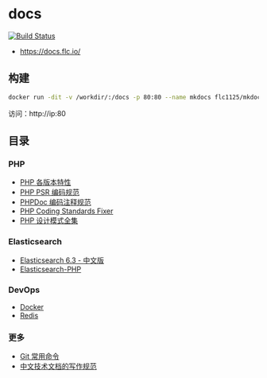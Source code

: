 # docs

[![Build Status](https://travis-ci.org/flc1125/docs.svg?branch=master)](https://travis-ci.org/flc1125/docs)

- https://docs.flc.io/

## 构建

```sh
docker run -dit -v /workdir/:/docs -p 80:80 --name mkdocs flc1125/mkdocs
```

访问：http://ip:80

## 目录

### PHP

- [PHP 各版本特性](https://docs.flc.io/php/features/7.2.x/)
- [PHP PSR 编码规范](https://docs.flc.io/php/psr/)
- [PHPDoc 编码注释规范](https://docs.flc.io/php/phpdoc/)
- [PHP Coding Standards Fixer](https://docs.flc.io/php/php-cs-fixer/)
- [PHP 设计模式全集](https://docs.flc.io/php/php-design-patterns/)

### Elasticsearch

- [Elasticsearch 6.3 - 中文版](https://docs.flc.io/elasticsearch/elasticsearch-6.3/translation-instructions/)
- [Elasticsearch-PHP](https://docs.flc.io/elasticsearch/elasticsearch-php/overview/)

### DevOps

- [Docker](https://docs.flc.io/devops/docker/)
- [Redis](https://docs.flc.io/devops/redis/)

### 更多

- [Git 常用命令](https://docs.flc.io/more/git/)
- [中文技术文档的写作规范](https://docs.flc.io/more/document-style-guide/)